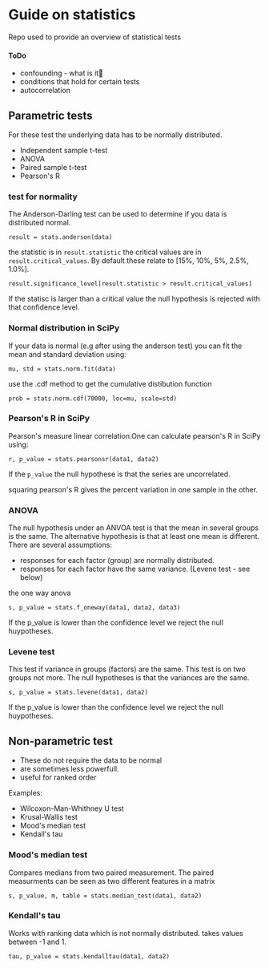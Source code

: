 # Guide on statistics
Repo used to provide an overview of statistical tests

#### ToDo
- confounding - what is it
- conditions that hold for certain tests
- autocorrelation

## Parametric tests

For these test the underlying data has to be normally distributed. 
- Independent sample t-test
- ANOVA
- Paired sample t-test
- Pearson's R

### test for normality 
The Anderson-Darling test can be used to determine if you data is distributed normal.

`result = stats.anderson(data)`

the statistic is in `result.statistic` the critical values are in `result.critical_values`. By default these relate to [15%, 10%, 5%, 2.5%, 1.0%]. 

`result.significance_level[result.statistic > result.critical_values]`

If the statisc is larger than a critical value the null hypothesis is rejected with that confidence level.

### Normal distribution in SciPy

If your data is normal (e.g after using the anderson test) you can fit the mean and standard deviation using:


`mu, std = stats.norm.fit(data)`

use the .cdf method to get the cumulative distibution function

`prob = stats.norm.cdf(70000, loc=mu, scale=std)`

### Pearson's R in SciPy

Pearson's measure linear correlation.One can calculate pearson's R in SciPy using:

`r, p_value = stats.pearsonsr(data1, data2)`

If the `p_value` the null hypothese is that the series are uncorrelated. 

squaring pearson's R gives the percent variation in one sample in the other.

### ANOVA

The null hypothesis under an ANVOA test is that the mean in several groups is the same. The alternative hypothesis is that at least one mean is different. There are several assumptions:
- responses for each factor (group) are normally distributed.
- responses for each factor have the same variance. (Levene test - see below)

the one way anova 

`s, p_value = stats.f_oneway(data1, data2, data3)`

If the p_value is lower than the confidence level we reject the null huypotheses.

### Levene test

This test if variance in groups (factors) are the same. This test is on two groups not more. The null hypotheses is that the variances are the same.  

`s, p_value = stats.levene(data1, data2)`

If the p_value is lower than the confidence level we reject the null huypotheses.

## Non-parametric test

- These do not require the data to be normal
- are sometimes less powerfull.
- useful for ranked order

Examples:
- Wilcoxon-Man-Whithney U test
- Krusal-Wallis test
- Mood's median test
- Kendall's tau

### Mood's median test

Compares medians from two paired measurement. The paired measurments can be seen as two different features in a matrix

`s, p_value, m, table = stats.median_test(data1, data2)`

### Kendall's tau

Works with ranking data which is not normally distributed. takes values between -1 and 1.  

`tau, p_value = stats.kendalltau(data1, data2)`

